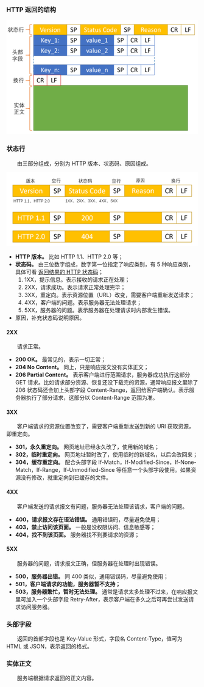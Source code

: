 ### HTTP 返回的结构

![avatar](photo_3.png)

### 状态行
　　由三部分组成，分别为 HTTP 版本、状态码、原因组成。

![avatar](photo_4.png)

- **HTTP 版本。** 比如 HTTP 1.1、HTTP 2.0 等；
- **状态码。** 由三位数字组成，数字第一位指定了响应类别，有 5 种响应类别，具体可看 [返回结果的 HTTP 状态码](https://github.com/martin-1992/Network-Protocol-Notes/blob/master/http_notebook/chapter_4/chapter_4.md)；
  1. 1XX，提示信息。表示接收的请求正在处理；
  2. 2XX，请求成功。表示请求正常处理完毕；
  3. 3XX，重定向。表示资源位置（URL）改变，需要客户端重新发送请求；
  4. 4XX，客户端的问题。表示服务器无法处理请求；
  5. 5XX，服务器的问题。表示服务器在处理请求时内部发生错误。
- 原因，补充状态码说明原因。

#### 2XX
　　请求正常。

- **200 OK。** 最常见的，表示一切正常；
- **204 No Content。** 同上，只是响应报文没有实体正文；
- **206 Partial Content。** 表示客户端进行范围请求，服务器成功执行这部分 GET 请求。比如请求部分资源、恢复还没下载完的资源，通常响应报文里除了 206 状态码还会加上头部字段 Content-Range，返回给客户端确认。表示服务器执行了部分请求，这部分以 Content-Range 范围为准。

#### 3XX
　　客户端请求的资源位置改变了，需要客户端重新发送到新的 URI 获取资源，即重定向。

- **301，永久重定向。** 网页地址已经永久改了，使用新的域名；
- **302，临时重定向。** 网页地址暂时改了，使用临时的新域名，以后会改回来；
- **304，缓存重定向。** 配合头部字段 If-Match，If-Modified-Since，If-None-Match，If-Range，If-Unmodified-Since 等任意一个头部字段使用。如果资源没有修改，就重定向到已缓存的文件。

#### 4XX
　　客户端发送的请求报文有问题，服务器无法处理该请求，客户端的问题。

- **400，请求报文存在语法错误。** 通用错误码，尽量避免使用；
- **403，禁止访问该页面。** 一般是没权限访问、信息敏感等；
- **404，找不到该页面。** 服务器找不到要请求的资源；

#### 5XX
　　服务器的问题，请求报文正确，但服务器在处理时出现错误。

- **500，服务器出错。** 同 400 类似，通用错误码，尽量避免使用；
- **501，客户端请求的功能，服务器暂不支持；**
- **503，服务器繁忙，暂时无法处理。** 通常是请求太多处理不过来，在响应报文里可加入一个头部字段 Retry-After，表示客户端在多久之后可再尝试发送请求访问服务器。

### 头部字段
　　返回的首部字段也是 Key-Value 形式，字段名 Content-Type，值可为 HTML 或 JSON，表示返回的格式。

### 实体正文
　　服务端根据请求返回的正文内容。
